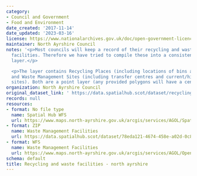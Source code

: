 ```yaml
---
category:
- Council and Government
- Food and Environment
date_created: '2017-11-14'
date_updated: '2023-03-16'
license: https://www.nationalarchives.gov.uk/doc/open-government-licence/version/3/
maintainer: North Ayrshire Council
notes: '<p>Most councils will keep a record of their recycling and waste management
  facilities. Therefore we have tried to compile these into a consistent national
  layer.</p>

  <p>The layer contains Recycling Places (including locations of bins and centres)
  and Waste Management Sites (including transfer centres and current/historic landfill
  sites). Both are a point layer (any provided polygons will have a centroid created).</p>'
organization: North Ayrshire Council
original_dataset_link: ' https://data.spatialhub.scot/dataset/recycling_and_waste_facilities-na'
records: null
resources:
- format: No file type
  name: Spatial Hub WFS
  url: https://www.maps.north-ayrshire.gov.uk/arcgis/services/AGOL/Spatial_Hub/MapServer/WFSServer?request=GetCapabilities&service=WFS
- format: ZIP
  name: Waste Management Facilities
  url: https://data.spatialhub.scot/dataset/78eda121-4674-458e-a02d-0c84bfff4110/resource/c6ce2fdc-89f5-4da6-a43c-ee66bdc789a0/download/na-waste-management-facilities.zip
- format: WFS
  name: Waste Management Facilities
  url: https://www.maps.north-ayrshire.gov.uk/arcgis/services/AGOL/Open_Data_Portal4/MapServer/WFSServer?request=GetCapabilities&service=WFS
schema: default
title: Recycling and waste facilities - north ayrshire
---
```

